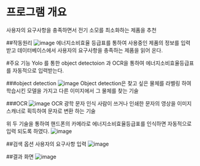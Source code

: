# 프로그램 개요
사용자의 요구사항을 충족하면서 전기 소모를 최소화하는 제품을 추천

##작동원리
![image](https://user-images.githubusercontent.com/67899393/109926137-f691f080-7d05-11eb-9211-8e824bbfb8d0.png)
에너지소비효율 등급표를 통하여 사용중인 제품의 정보를 입력받고 데이터베이스에서 사용자의 요구사항을 충족하는 제품을 읽어 온다.


#주요 기능
Yolo 를 통한 object detectoion 과 OCR을 통하여 에너지소비효율등급표를 자동적으로 입력받는다.

###object detection
![image](https://user-images.githubusercontent.com/67899393/109926488-5b4d4b00-7d06-11eb-8a04-96eb24a2332b.png)
Object detection은 찾고 싶은 물체를 라벨링 하여 학습시킨 모델을 가지고 다른 이미지에서 그 물체를 찾는 기술

###OCR
![image](https://user-images.githubusercontent.com/67899393/109926598-7b7d0a00-7d06-11eb-9d1b-881b2450b36e.png)
OCR 광학 문자 인식 
사람이 쓰거나 인쇄한 문자의 영상을 이미지 스캐너로 획득하여 문자로 변환 하는 기술

위 두 기술을 통하여 핸드폰의 카메라로 에너지소비효율등급표를 인식하면 자동적으로 입력 되도록 하였다.
![image](https://user-images.githubusercontent.com/67899393/109926735-9ea7b980-7d06-11eb-9e1d-b078102b7d28.png)

##검색 옵션
사용자의 요구사항 입력
![image](https://user-images.githubusercontent.com/67899393/109926875-d0b91b80-7d06-11eb-8af9-e382ec7be65b.png)

##결과 화면
![image](https://user-images.githubusercontent.com/67899393/109926935-e3335500-7d06-11eb-9d51-99b76f56fd8a.png)
